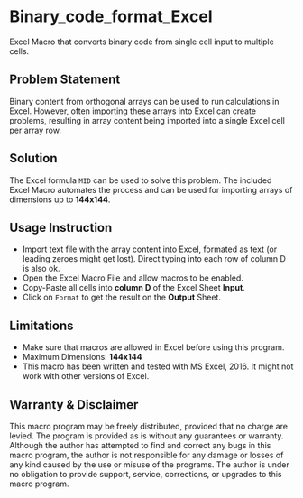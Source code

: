 # Binary_code_format_Excel
Excel Macro that converts binary code from single cell input to multiple cells.

## Problem Statement
Binary content from orthogonal arrays can be used to run calculations in Excel. However, often importing these arrays into Excel can create problems, resulting in array content being imported into a single Excel cell per array row.

## Solution
The Excel formula `MID` can be used to solve this problem. The included Excel Macro automates the process and can be used for importing arrays of dimensions up to **144x144**.

## Usage Instruction
- Import text file with the array content into Excel, formated as text (or leading zeroes might get lost). Direct typing into each row of column D is also ok.
- Open the Excel Macro File and allow macros to be enabled.
- Copy-Paste all cells into **column D** of the Excel Sheet **Input**.
- Click on `Format` to get the result on the **Output** Sheet.

## Limitations
- Make sure that macros are allowed in Excel before using this program.
- Maximum Dimensions: **144x144**
- This macro has been written and tested with MS Excel, 2016. It might not work with other versions of Excel.

## Warranty & Disclaimer
This macro program may be freely distributed, provided that no charge are levied. The program is provided as is without any guarantees or warranty. Although the author has attempted to find and correct any bugs in this macro program, the author is not responsible for any damage or losses of any kind caused by the use or misuse of the programs. The author is under no obligation to provide support, service, corrections, or upgrades to this macro program.
